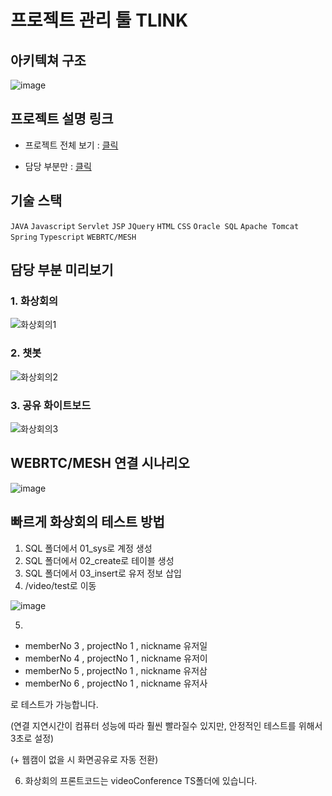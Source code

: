 # 프로젝트 관리 툴 TLINK

## 아키텍쳐 구조

![image](https://github.com/user-attachments/assets/2f0e0036-733a-4619-aac8-977992982ac4)


## 프로젝트 설명 링크

- 프로젝트 전체 보기 : [클릭](https://www.canva.com/design/DAGTIqaouuY/vtZHOMoCNRtis_kDUQwFUA/view?utm_content=DAGTIqaouuY&utm_campaign=designshare&utm_medium=link&utm_source=editor)

- 담당 부분만 : [클릭](https://www.canva.com/design/DAGSTp_mnRI/DppkDOzbChvEuKzoApsyqA/view?utm_content=DAGSTp_mnRI&utm_campaign=designshare&utm_medium=link&utm_source=editor)

## 기술 스택

`JAVA` `Javascript` `Servlet` `JSP` `JQuery` `HTML` `CSS` `Oracle SQL` `Apache Tomcat` `Spring` `Typescript` `WEBRTC/MESH`

## 담당 부분 미리보기

### 1. 화상회의
![화상회의1](https://github.com/user-attachments/assets/6377c4b9-45cc-4d6c-97da-ffdcee913a34)
### 2. 챗봇
![화상회의2](https://github.com/user-attachments/assets/d74284ee-1b72-42c5-aba1-ebb85b7fb25c)
### 3. 공유 화이트보드
![화상회의3](https://github.com/user-attachments/assets/5d3ffa61-4bef-4ddc-a813-0db8143b7dde)

## WEBRTC/MESH 연결 시나리오

![image](https://github.com/user-attachments/assets/ff101cc7-b522-4b8f-a2f2-4997ef2cf89b)


## 빠르게 화상회의 테스트 방법

1. SQL 폴더에서 01_sys로 계정 생성
2. SQL 폴더에서 02_create로 테이블 생성
3. SQL 폴더에서 03_insert로 유저 정보 삽입
4. /video/test로 이동
   
![image](https://github.com/user-attachments/assets/12b13a0d-6832-4534-87f4-b37844d0ff55)

5.
- memberNo 3 , projectNo 1 , nickname 유저일
- memberNo 4 , projectNo 1 , nickname 유저이
- memberNo 5 , projectNo 1 , nickname 유저삼
- memberNo 6 , projectNo 1 , nickname 유저사

로 테스트가 가능합니다.

(연결 지연시간이 컴퓨터 성능에 따라 훨씬 빨라질수 있지만, 안정적인 테스트를 위해서 3초로 설정)

(+ 웹캠이 없을 시 화면공유로 자동 전환)

6. 화상회의 프론트코드는 videoConference TS폴더에 있습니다.
